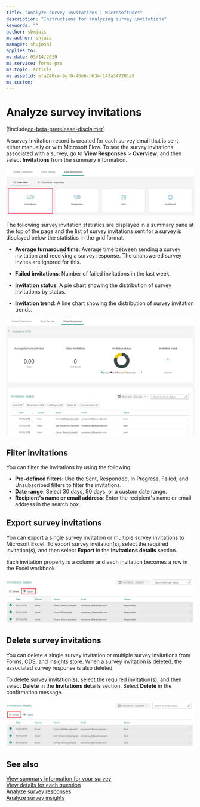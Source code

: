 ```yaml
---
title: "Analyze survey invitations | MicrosoftDocs"
description: "Instructions for analyzing survey invitations"
keywords: ""
author: sbmjais
ms.author: shjais
manager: shujoshi
applies_to: 
ms.date: 03/14/2019
ms.service: forms-pro
ms.topic: article
ms.assetid: efa240ce-9ef0-40e6-b634-143a347201e9
ms.custom: 
---
```


# Analyze survey invitations

[!include[cc-beta-prerelease-disclaimer](includes/cc-beta-prerelease-disclaimer.md)]

A survey invitation record is created for each survey email that is sent, either manually or with Microsoft Flow. To see the survey invitations associated with a survey, go to **View Responses** &gt; **Overview**, and then select **Invitations** from the summary information.

![Survey invitations](media/survey-invites.png "Survey invitations")

The following survey invitation statistics are displayed in a summary pane at the top of the page and the list of survey invitations sent for a survey is displayed below the statistics in the grid format.

- **Average turnaround time**: Average time between sending a survey invitation and receiving a survey response. The unanswered survey invites are ignored for this.

- **Failed invitations**: Number of failed invitations in the last week.

- **Invitation status**: A pie chart showing the distribution of survey invitations by status.

- **Invitation trend**: A line chart showing the distribution of survey invitation trends.

![Survey invitations details](media/survey-invites-details.png "Survey invitations details")

## Filter invitations

You can filter the invitations by using the following:
- **Pre-defined filters**: Use the Sent, Responded, In Progress, Failed, and Unsubscribed filters to filter the invitations.
- **Date range**: Select 30 days, 90 days, or a custom date range.
- **Recipient's name or email address**: Enter the recipient's name or email address in the search box.

## Export survey invitations

You can export a single survey invitation or multiple survey invitations to Microsoft Excel. To export survey invitation(s), select the required invitation(s), and then select **Export** in the **Invitations details** section.

Each invitation property is a column and each invitation becomes a row in the Excel workbook. 

![Export survey invitations](media/export-survey-invite.png "Export survey invitations")

## Delete survey invitations

You can delete a single survey invitation or multiple survey invitations from Forms, CDS, and insights store. When a survey invitation is deleted, the associated survey response is also deleted.

To delete survey invitation(s), select the required invitation(s), and then select **Delete** in the **Invitations details** section. Select **Delete** in the confirmation message.

![Delete survey invitations](media/delete-survey-invite.png "Delete survey invitations")

## See also

[View summary information for your survey](view-summary-information.md)<br>
[View details for each question](view-details-each-question.md)<br>
[Analyze survey responses](analyze-survey-responses.md)<br>
[Analyze survey insights](analyze-survey-insights.md)
